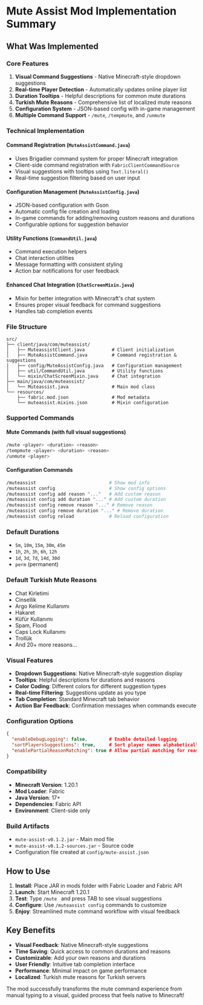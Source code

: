 # Mute Assist Mod Implementation Summary

## What Was Implemented

### Core Features
1. **Visual Command Suggestions** - Native Minecraft-style dropdown suggestions
2. **Real-time Player Detection** - Automatically updates online player list
3. **Duration Tooltips** - Helpful descriptions for common mute durations
4. **Turkish Mute Reasons** - Comprehensive list of localized mute reasons
5. **Configuration System** - JSON-based config with in-game management
6. **Multiple Command Support** - `/mute`, `/tempmute`, and `/unmute`

### Technical Implementation

#### Command Registration (`MuteAssistCommand.java`)
- Uses Brigadier command system for proper Minecraft integration
- Client-side command registration with `FabricClientCommandSource`
- Visual suggestions with tooltips using `Text.literal()`
- Real-time suggestion filtering based on user input

#### Configuration Management (`MuteAssistConfig.java`)
- JSON-based configuration with Gson
- Automatic config file creation and loading
- In-game commands for adding/removing custom reasons and durations
- Configurable options for suggestion behavior

#### Utility Functions (`CommandUtil.java`)
- Command execution helpers
- Chat interaction utilities
- Message formatting with consistent styling
- Action bar notifications for user feedback

#### Enhanced Chat Integration (`ChatScreenMixin.java`)
- Mixin for better integration with Minecraft's chat system
- Ensures proper visual feedback for command suggestions
- Handles tab completion events

### File Structure
```
src/
├── client/java/com/muteassist/
│   ├── MuteassistClient.java          # Client initialization
│   ├── MuteAssistCommand.java         # Command registration & suggestions
│   ├── config/MuteAssistConfig.java   # Configuration management
│   ├── util/CommandUtil.java          # Utility functions
│   └── mixin/ChatScreenMixin.java     # Chat integration
├── main/java/com/muteassist/
│   └── Muteassist.java                # Main mod class
└── resources/
    ├── fabric.mod.json                # Mod metadata
    └── muteassist.mixins.json         # Mixin configuration
```

### Supported Commands

#### Mute Commands (with full visual suggestions)
```bash
/mute <player> <duration> <reason>
/tempmute <player> <duration> <reason>
/unmute <player>
```

#### Configuration Commands
```bash
/muteassist                           # Show mod info
/muteassist config                    # Show config options
/muteassist config add reason "..."   # Add custom reason
/muteassist config add duration "..." # Add custom duration
/muteassist config remove reason "..." # Remove reason
/muteassist config remove duration "..." # Remove duration
/muteassist config reload             # Reload configuration
```

### Default Durations
- `5m`, `10m`, `15m`, `30m`, `45m`
- `1h`, `2h`, `3h`, `6h`, `12h`
- `1d`, `3d`, `7d`, `14d`, `30d`
- `perm` (permanent)

### Default Turkish Mute Reasons
- Chat Kirletimi
- Cinsellik
- Argo Kelime Kullanımı
- Hakaret
- Küfür Kullanımı
- Spam, Flood
- Caps Lock Kullanımı
- Trollük
- And 20+ more reasons...

### Visual Features
- **Dropdown Suggestions**: Native Minecraft-style suggestion display
- **Tooltips**: Helpful descriptions for durations and reasons
- **Color Coding**: Different colors for different suggestion types
- **Real-time Filtering**: Suggestions update as you type
- **Tab Completion**: Standard Minecraft tab behavior
- **Action Bar Feedback**: Confirmation messages when commands execute

### Configuration Options
```json
{
  "enableDebugLogging": false,        # Enable detailed logging
  "sortPlayersSuggestions": true,     # Sort player names alphabetically
  "enablePartialReasonMatching": true # Allow partial matching for reasons
}
```

### Compatibility
- **Minecraft Version**: 1.20.1
- **Mod Loader**: Fabric
- **Java Version**: 17+
- **Dependencies**: Fabric API
- **Environment**: Client-side only

### Build Artifacts
- `mute-assist-v0.1.2.jar` - Main mod file
- `mute-assist-v0.1.2-sources.jar` - Source code
- Configuration file created at `config/mute-assist.json`

## How to Use

1. **Install**: Place JAR in mods folder with Fabric Loader and Fabric API
2. **Launch**: Start Minecraft 1.20.1
3. **Test**: Type `/mute ` and press TAB to see visual suggestions
4. **Configure**: Use `/muteassist config` commands to customize
5. **Enjoy**: Streamlined mute command workflow with visual feedback

## Key Benefits

- **Visual Feedback**: Native Minecraft-style suggestions
- **Time Saving**: Quick access to common durations and reasons
- **Customizable**: Add your own reasons and durations
- **User Friendly**: Intuitive tab completion interface
- **Performance**: Minimal impact on game performance
- **Localized**: Turkish mute reasons for Turkish servers

The mod successfully transforms the mute command experience from manual typing to a visual, guided process that feels native to Minecraft!
